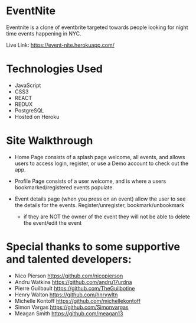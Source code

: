 # EventNite
Eventnite is a clone of eventbrite targeted towards people looking for night time events happening in NYC. 

Live Link: https://event-nite.herokuapp.com/

# Technologies Used

* JavaScript
* CSS3
* REACT
* REDUX
* PostgreSQL
* Hosted on Heroku


# Site Walkthrough

* Home Page consists of a splash page welcome, all events, and allows users to access login, register, or use a Demo account to check out the app.

* Profile Page consists of a user welcome, and is where a users bookmarked/registered events populate.

* Event details page (when you press on an event) allow the user to see the details for the events. Register/unregister, bookmark/unbookmark
  * if they are NOT the owner of the event they will not be able to delete the event/edit the event

# Special thanks to some supportive and talented developers:
* Nico Pierson https://github.com/nicopierson
* Andru Watkins https://github.com/andru17urdna
* Pierre Guilbault https://github.com/TheGuilbotine
* Henry Walton https://github.com/hnrywltn
* Michelle Kontoff https://github.com/michellekontoff
* Simon Vargas https://github.com/Simonvargas
* Meagan Smith https://github.com/meagan13

